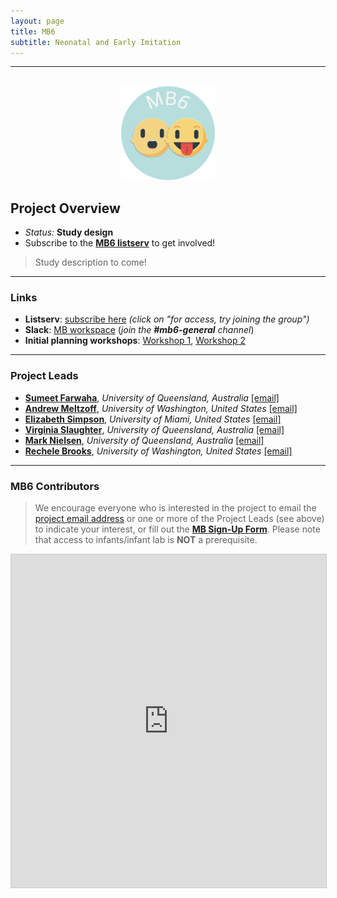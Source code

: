 ```yaml
---
layout: page
title: MB6
subtitle: Neonatal and Early Imitation
---
```


***

<div class="container">
  <div class="row justify-content-around">
    <div class="col-lg-4" align="center">
      <br>
      <img src="/assets/img/MB6_logo.png" width="150">
    </div>
    <div class="col-lg-8" align="left">
      <h2>Project Overview</h2>
      <ul>
        <li><i>Status:</i> <b>Study design</b></li>
        <li>Subscribe to the <a href="https://groups.google.com/a/manybabies.org/g/mb6-list" target="_blank"><b>MB6 listserv</b></a> to get involved!</li>
      </ul>
    </div>
  </div>
</div>


> Study description to come!


***
### Links
* **Listserv**: [subscribe here](https://groups.google.com/a/manybabies.org/g/mb6-list) *(click on "for access, try joining the group")*
* **Slack**: [MB workspace](https://join.slack.com/t/manybabies/shared_invite/zt-1frvx4ulh-b7ge7X6DY8Yl4HgBW1xBXQ) (*join the **#mb6-general** channel*)
* **Initial planning workshops**: [Workshop 1](https://www.youtube.com/watch?v=SIwvMydZUwA), [Workshop 2](https://www.youtube.com/watch?v=61muVqg7mnI)


*** 
### Project Leads
* [**Sumeet Farwaha**](https://ecdc.psychology.uq.edu.au/profile/320/sumeet-farwaha), *University of Queensland, Australia* [[email]](mailto:s.farwaha@uq.edu.au)
* [**Andrew Meltzoff**](https://ilabs.uw.edu/meltzoff/), *University of Washington, United States* [[email]](mailto:meltzoff@uw.edu)
* [**Elizabeth Simpson**](https://people.miami.edu/profile/exs796@miami.edu), *University of Miami, United States* [[email]](mailto:elizabethannsimpson@gmail.com)
* [**Virginia Slaughter**](https://psychology.uq.edu.au/profile/2215/virginia-slaughter), *University of Queensland, Australia* [[email]](mailto:vps@psy.uq.edu.au)
* [**Mark Nielsen**](https://psychology.uq.edu.au/profile/2458/mark-nielsen), *University of Queensland, Australia* [[email]](mailto:m.nielsen@psy.uq.edu.au)
* [**Rechele Brooks**](https://ilabs.uw.edu/i-labs-rechele-brooks-phd/), *University of Washington, United States* [[email]](mailto:recheleb@uw.edu)


***
### MB6 Contributors

> We encourage everyone who is interested in the project to email the [project email address](mailto:mb6@manybabies.org) or one or more of the Project Leads (see above) to indicate your interest, or fill out the [**MB Sign-Up Form**]({{site.baseurl}}/get_involved/). Please note that access to infants/infant lab is **NOT** a prerequisite.

<iframe class="airtable-embed" src="https://airtable.com/embed/appRoqMKzcK3NsXt4/shrlM3zLzNYw3ZvYL?backgroundColor=blueDusty&viewControls=on" frameborder="0" onmousewheel="" width="100%" height="533" style="background: transparent; border: 1px solid #ccc;"></iframe>


